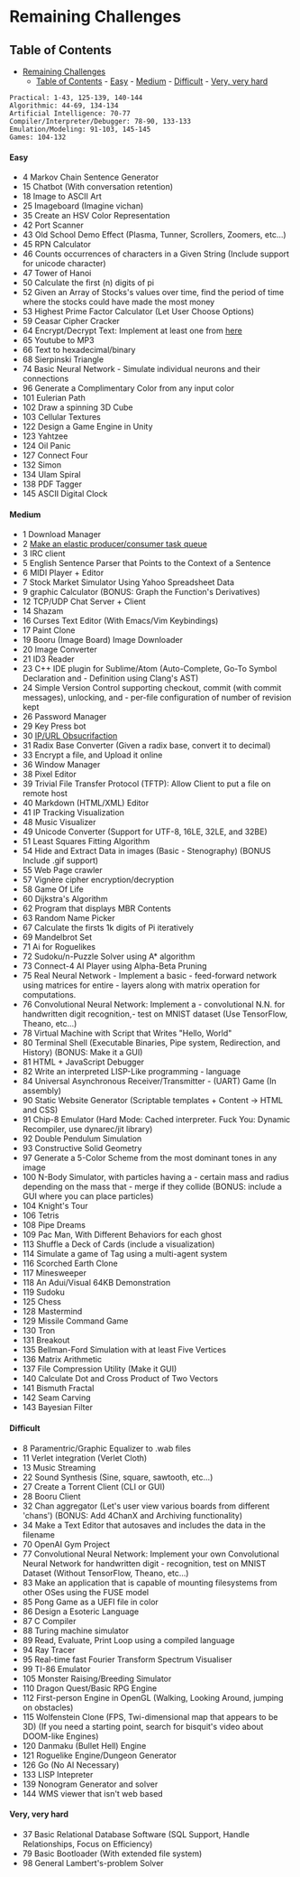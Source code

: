 # Remaining Challenges

Table of Contents
--------
- [Remaining Challenges](#remaining-challenges)
	- [Table of Contents](#table-of-contents)
			- [Easy](#easy)
			- [Medium](#medium)
			- [Difficult](#difficult)
			- [Very, very hard](#very-very-hard)

```
Practical: 1-43, 125-139, 140-144
Algorithmic: 44-69, 134-134
Artificial Intelligence: 70-77
Compiler/Interpreter/Debugger: 78-90, 133-133
Emulation/Modeling: 91-103, 145-145
Games: 104-132
```

#### Easy
- 4	Markov Chain Sentence Generator
- 15	Chatbot
 	(With conversation retention)
- 18	Image to ASCII Art
- 25	Imageboard	(Imagine vichan)
- 35	Create an HSV Color Representation
- 42	Port Scanner
- 43	Old School Demo Effect (Plasma, Tunner, Scrollers, Zoomers, etc...)
- 45	RPN Calculator
- 46	Counts occurrences of characters in a Given String
 	(Include support for unicode character)
- 47	Tower of Hanoi
- 50	Calculate the first (n) digits of pi
- 52	Given an Array of Stocks's values over time, find the period of time where the stocks could have made the most money
- 53	Highest Prime Factor Calculator
 	(Let User Choose Options)
- 59	Ceasar Cipher Cracker
- 64	Encrypt/Decrypt Text: Implement at least one from [here](http://rumkin.com/tools/cipher/collection)
- 65	Youtube to MP3
- 66	Text to hexadecimal/binary
- 68	Sierpinski Triangle
- 74	Basic Neural Network - Simulate individual neurons and their connections
- 96	Generate a Complimentary Color from any input color
- 101	Eulerian Path
- 102	Draw a spinning 3D Cube
- 103	Cellular Textures
- 122	Design a Game Engine in Unity
- 123 Yahtzee
- 124	Oil Panic
- 127 Connect Four
- 132	Simon
- 134	Ulam Spiral
- 138	PDF Tagger
- 145	ASCII Digital Clock

#### Medium
- 1	Download Manager
- 2	[Make an elastic producer/consumer task queue](https://www.youtube.com/watch?v=VXJSJ6c3ZIs)
- 3	IRC client
- 5	English Sentence Parser that Points to the Context of a Sentence
- 6	MIDI Player + Editor
- 7	Stock Market Simulator Using Yahoo Spreadsheet Data
- 9	graphic Calculator
 	(BONUS: Graph the Function's Derivatives)
- 12	TCP/UDP Chat Server + Client
- 14	Shazam
- 16	Curses Text Editor
 	(With Emacs/Vim Keybindings)
- 17	Paint Clone
- 19	Booru (Image Board) Image Downloader
- 20	Image Converter
- 21	ID3 Reader
- 23	C++ IDE plugin for Sublime/Atom
 	(Auto-Complete, Go-To Symbol Declaration and - Definition using Clang's AST)
- 24	Simple Version Control supporting checkout,  commit (with commit messages), unlocking, and - per-file configuration of number of revision kept
- 26	Password Manager
- 29	Key Press bot
- 30	[IP/URL Obsucrifaction](http://www.pc-help.org/obscure.htm)
- 31	Radix Base Converter (Given a radix base, convert it to decimal)
- 33	Encrypt a file, and Upload it online
- 36	Window Manager
- 38	Pixel Editor
- 39	Trivial File Transfer Protocol (TFTP): Allow Client to put a file on remote host
- 40	Markdown (HTML/XML) Editor
- 41	IP Tracking Visualization
- 48	Music Visualizer
- 49	Unicode Converter
 	(Support for UTF-8, 16LE, 32LE, and 32BE)
- 51	Least Squares Fitting Algorithm
- 54	Hide and Extract Data in images (Basic - Stenography)
 	(BONUS Include .gif support)
- 55	Web Page crawler
- 57	Vignère cipher encryption/decryption
- 58	Game Of Life
- 60	Dijkstra's Algorithm
- 62	Program that displays MBR Contents
- 63	Random Name Picker
- 67	Calculate the firsts 1k digits of Pi iteratively
- 69	Mandelbrot Set
- 71	Ai for Roguelikes
- 72	Sudoku/n-Puzzle Solver using A* algorithm
- 73	Connect-4 AI Player using Alpha-Beta Pruning
- 75	Real Neural Network - Implement a basic - feed-forward network using matrices for entire - layers along with matrix operation for computations.
- 76	Convolutional Neural Network: Implement a - convolutional N.N. for handwritten digit recognition,-  test on MNIST dataset (Use TensorFlow, Theano, etc...)
- 78	Virtual Machine with Script that Writes "Hello, World"
- 80	Terminal Shell (Executable Binaries, Pipe system,  Redirection, and History)
 	(BONUS: Make it a GUI)
- 81	HTML + JavaScript Debugger
- 82	Write an interpreted LISP-Like programming - language
- 84	Universal Asynchronous Receiver/Transmitter - (UART) Game (In assembly)
- 90	Static Website Generator (Scriptable templates + Content -> HTML and CSS)
- 91	Chip-8 Emulator
 	(Hard Mode: Cached interpreter. Fuck You: Dynamic Recompiler, use dynarec/jit library)
- 92	Double Pendulum Simulation
- 93	Constructive Solid Geometry
- 97	Generate a 5-Color Scheme from the most dominant tones in any image
- 100	N-Body Simulator, with particles having a - certain mass and radius depending on the mass that - merge if they collide
 	(BONUS: include a GUI where you can place particles)
- 104	Knight's Tour
- 106	Tetris
- 108	Pipe Dreams
- 109	Pac Man, With Different Behaviors for each ghost
- 113	Shuffle a Deck of Cards
 	(include a visualization)
- 114	Simulate a game of Tag using a multi-agent system
- 116	Scorched Earth Clone
- 117	Minesweeper
- 118	An Adui/Visual 64KB Demonstration
- 119	Sudoku
- 125	Chess
- 128	Mastermind
- 129	Missile Command Game
- 130	Tron
- 131	Breakout
- 135	Bellman-Ford Simulation with at least Five Vertices
- 136	Matrix Arithmetic
- 137	File Compression Utility (Make it GUI)
- 140	Calculate Dot and Cross Product of Two Vectors
- 141	Bismuth Fractal
- 142	Seam Carving
- 143	Bayesian Filter


#### Difficult
- 8		Paramentric/Graphic Equalizer to .wab files
- 11	Verlet integration (Verlet Cloth)
- 13	Music Streaming
- 22	Sound Synthesis (Sine, square, sawtooth, etc...)
- 27	Create a Torrent Client (CLI or GUI)
- 28	Booru Client
- 32	Chan aggregator (Let's user view various boards from different 'chans')
 	(BONUS: Add 4ChanX and Archiving functionality)
- 34	Make a Text Editor that autosaves and includes the data in the filename
- 70	OpenAI Gym Project
- 77	Convolutional Neural Network: Implement your own Convolutional Neural Network for handwritten digit - recognition, test on MNIST Dataset (Without TensorFlow, Theano, etc...)
- 83	Make an application that is capable of mounting filesystems from other OSes  using the FUSE model
- 85	Pong Game as a UEFI file in color
- 86	Design a Esoteric Language
- 87	C Compiler
- 88	Turing machine simulator
- 89	Read, Evaluate, Print Loop using a compiled language
- 94	Ray Tracer
- 95	Real-time fast Fourier Transform Spectrum Visualiser
- 99	TI-86 Emulator
- 105	Monster Raising/Breeding Simulator
- 110	Dragon Quest/Basic RPG Engine
- 112	First-person Engine in OpenGL (Walking, Looking Around, jumping on obstacles)
- 115	Wolfenstein Clone (FPS, Twi-dimensional map that appears to be 3D)
 	(If you need a starting point, search for bisquit's video about DOOM-like Engines)
- 120	Danmaku (Bullet Hell) Engine
- 121	Roguelike Engine/Dungeon Generator
- 126	Go (No AI Necessary)
- 133	LISP Intepreter
- 139	Nonogram Generator and solver
- 144	WMS viewer that isn't web based
 
 
#### Very, very hard
- 37	Basic Relational Database Software
	(SQL Support, Handle Relationships, Focus on Efficiency)
- 79	Basic Bootloader
	(With extended file system)
- 98	General Lambert's-problem Solver
